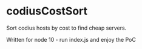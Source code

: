 # codiusCostSort
Sort codius hosts by cost to find cheap servers.

Written for node 10 - run index.js and enjoy the PoC
